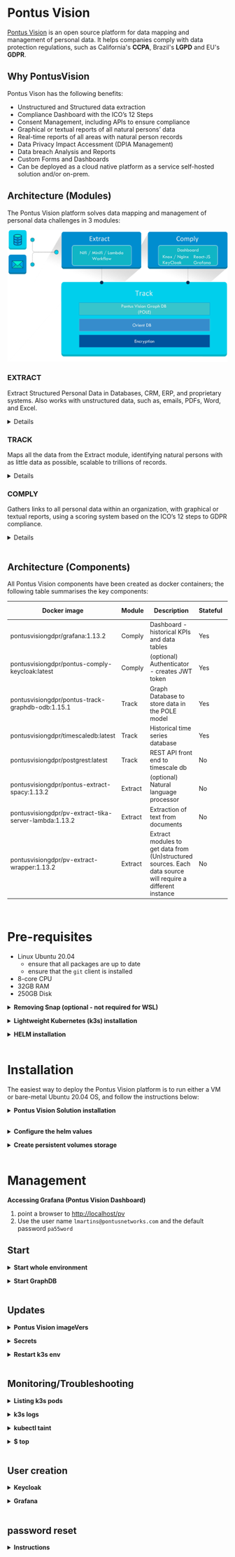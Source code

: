 
# Pontus Vision

[Pontus Vision](https://www.pontusvision.com) is an open source platform for data mapping and management of personal data. It helps companies comply with data protection regulations, such as California's **CCPA**, Brazil's **LGPD** and EU's **GDPR**.

## Why PontusVision
Pontus Vison has the following benefits:

 * Unstructured and Structured data extraction
 * Compliance Dashboard with the ICO’s 12 Steps
 * Consent Management, including APIs to ensure compliance
 * Graphical or textual reports of all natural persons’ data
 * Real-time reports of all areas with natural person records
 * Data Privacy Impact Accessment (DPIA Management)
 * Data breach Analysis and Reports
 * Custom Forms and Dashboards
 * Can be deployed as a cloud native platform as a service self-hosted solution and/or on-prem.

## Architecture (Modules)

The Pontus Vision platform solves data mapping and management of personal data challenges in 3 modules:

![](images-README/arch-components.png)


### EXTRACT

Extract Structured Personal Data in Databases, CRM, ERP, and proprietary systems. Also works with unstructured data, such as, emails, PDFs, Word, and Excel.

<details>

The Pontus Vision platform extracts structured and unstructured data in an automated manner and without interference on daily operations. The solution does not require changes to the customers’ systems, being able to receive large volumes of data from several corporate systems. Connectors for systems not yet supported are easily implemented.

Structured Data: Databases, CRM, ERP and proprietary systems.
Unstructured Data: emails, Microsoft Office documents, PDF files, and others.

</details>

### TRACK

Maps all the data from the Extract module, identifying natural persons with as little data as possible, scalable to trillions of records.
<details>

Our solution maps data by tracking all data sources from the Extract stage, identifying customer data with as little information as possible, using graph databases and natural language processing technologies, supporting trillions of records.

Scalability is extremely important as the number of data on natural persons grows daily, with each customer or staff interaction generating new data.

Pontus Vision is based on the POLE (Person, Object, Location, Event) data model to Track data. This is a model used by the UK Government to associate data with individuals. The POLE model creates relationships between People, Objects, Locations and Events, forming the basis of a robust intelligence structure.
</details>

### COMPLY

Gathers links to all personal data within an organization, with graphical or textual reports, using a scoring system based on the ICO’s 12 steps to GDPR compliance.
<details>

All data is consolidated in a dashboard, for graphical or textual visualization.

The solution gathers links to all personal data within an organization, with graphical or textual reports, using a scoring system based on the ICO’s 12 steps to GDPR compliance.

All forms and reports are managed in real time, showing the areas of the organization that have personal data.
</details>

<br/>

## Architecture (Components)
All Pontus Vision components have been created as docker containers; the following table summarises the key components:


| Docker image                                         |Module   | Description                                     | Stateful            | Image Size | Min Memory |
|------------------------------------------------------|---------|-------------------------------------------------|---------------------|------------|------------|
|  pontusvisiongdpr/grafana:1.13.2                     |Comply   | Dashboard - historical KPIs and data tables     | Yes                 | 140.67MB   | 39MiB      |
|  pontusvisiongdpr/pontus-comply-keycloak:latest      |Comply   | (optional) Authenticator - creates JWT token    | Yes                 | 404MB      | 492MiB     |
|  pontusvisiongdpr/pontus-track-graphdb-odb:1.15.1    |Track    | Graph Database to store data in the POLE model  | Yes                 | 1.04GB     | 4.5GiB     |
|  pontusvisiongdpr/timescaledb:latest                 |Track    | Historical time series database                 | Yes                 | 73MB       | 192MiB     |
|  pontusvisiongdpr/postgrest:latest                   |Track    | REST API front end to timescale db              | No                  | 43MB       | 13MiB      |
|  pontusvisiongdpr/pontus-extract-spacy:1.13.2        |Extract  | (optional) Natural language processor           | No                  | 4.12GB     | 105MiB     |
|  pontusvisiongdpr/pv-extract-tika-server-lambda:1.13.2     |Extract  | Extraction of text from documents               | No                  | 436.2MB    | 255MiB     |
|  pontusvisiongdpr/pv-extract-wrapper:1.13.2          |Extract  | Extract modules to get data from (Un)structured sources. Each data source will require a different instance  | No                  | 223.84 MB  |      23MiB    |

<br/>

# Pre-requisites
 - Linux Ubuntu 20.04
   - ensure that all packages are up to date
   - ensure that the `git` client is installed 
 - 8-core CPU            
 - 32GB RAM
 - 250GB Disk

 <!--
**<details><summary>Docker 🐳</summary>**

<details><summary>Windows Instructions</summary>

 * [Install Windows WSL2 Ubuntu 20.04](https://docs.microsoft.com/en-us/windows/wsl/install-win10)
 * [Install Windows Docker desktop](https://docs.docker.com/docker-for-windows/install/) 
 * Enable Kubernetes on Docker Desktop:
   * Use WSL Engine: ![](images-README/windows-docker-desktop-settings.jpg)
   * Enable WSL2 Integration: ![](images-README/windows-docker-desktop-wsl-integration.jpg)
   * Enable Kubernetes: ![](images-README/windows-docker-desktop-kubernetes.jpg)

</details> 

<details><summary>MacOS Instructions</summary>
  
 * [Install MacOS Docker Desktop](https://docs.docker.com/docker-for-mac/install/)
 * Enable Kubernetes: ![](images-README/macos-dockerd-k8s.jpg)
 
</details>

<details><summary>Linux Instructions (Ubuntu 20.04)</summary>
  
 * [Install Docker](https://docs.docker.com/engine/install/ubuntu/)
 * [Install Kubernetes](https://kubernetes.io/docs/setup/production-environment/tools/kubeadm/install-kubeadm/)
 * here are instructions from scratch:
```
sudo apt-get update
sudo apt-get install -y apt-transport-https ca-certificates curl
sudo curl -fsSLo /usr/share/keyrings/kubernetes-archive-keyring.gpg https://packages.cloud.google.com/apt/doc/apt-key.gpg
echo "deb [signed-by=/usr/share/keyrings/kubernetes-archive-keyring.gpg] https://apt.kubernetes.io/ kubernetes-xenial main" | sudo tee /etc/apt/sources.list.d/kubernetes.list
sudo apt-get update
sudo apt-get install -y kubelet kubeadm kubectl
sudo apt-mark hold kubelet kubeadm kubectl

cat  <<EOF > /tmp/kubeadm-config.yaml
# kubeadm-config.yaml
kind: ClusterConfiguration
apiVersion: kubeadm.k8s.io/v1beta2  // k8s OR k3s
kubernetesVersion: v1.22.2
---
kind: KubeletConfiguration
apiVersion: kubelet.config.k8s.io/v1beta1  //k8s SHOULDNT be k3s
cgroupDriver: systemd
EOF
#  sudo kubeadm init --pod-network-cidr=

sudo mkdir /etc/docker
cat <<EOF | sudo tee /etc/docker/daemon.json
{
  "exec-opts": ["native.cgroupdriver=systemd"],
  "log-driver": "json-file",
  "log-opts": {
    "max-size": "100m"
  },
  "storage-driver": "overlay2"
}
EOF
sudo systemctl enable docker
sudo systemctl daemon-reload
sudo systemctl restart docker

sudo swapoff -a

cat <<EOF | sudo tee /etc/modules-load.d/containerd.conf
overlay
br_netfilter
EOF

sudo modprobe overlay
sudo modprobe br_netfilter

# Setup required sysctl params, these persist across reboots.
cat <<EOF | sudo tee /etc/sysctl.d/99-kubernetes-cri.conf
net.bridge.bridge-nf-call-iptables  = 1
net.ipv4.ip_forward                 = 1
net.bridge.bridge-nf-call-ip6tables = 1
EOF

# Apply sysctl params without reboot
sudo sysctl --system
```
##### systemd cgroup driver:
  To use the systemd cgroup driver in /etc/containerd/config.toml with runc, set
```
[plugins."io.containerd.grpc.v1.cri".containerd.runtimes.runc]
  ...
  [plugins."io.containerd.grpc.v1.cri".containerd.runtimes.runc.options]
    SystemdCgroup = true
```
If you apply this change make sure to restart containerd again:
```
sudo systemctl restart containerd
```

##### Cluster creation:
```
sudo kubeadm init --config=/tmp/kubeadm-config.yaml
```
If all goes well, you should see something similar to this:
```
Your Kubernetes control-plane has initialized successfully!

To start using your cluster, you need to run the following as a regular user:

  mkdir -p $HOME/.kube
  sudo cp -i /etc/kubernetes/admin.conf $HOME/.kube/config
  sudo chown $(id -u):$(id -g) $HOME/.kube/config

Alternatively, if you are the root user, you can run:

  export KUBECONFIG=/etc/kubernetes/admin.conf

You should now deploy a pod network to the cluster.
Run "kubectl apply -f [podnetwork].yaml" with one of the options listed at:
  https://kubernetes.io/docs/concepts/cluster-administration/addons/

Then you can join any number of worker nodes by running the following on each as root:

kubeadm join 192.xx.xx.xx:6443 --token xxxxx.yyyyyyyyyyyyyy \
        --discovery-token-ca-cert-hash sha256:aaaaaaaaaaaaaaaaaaaaaaaaaaaaaaaaaaaaaaaaaaaaaaaaa
  
```
If running on a single cluster, you may have to run the following commands (to enable the master node and to add a network:
```
mkdir -p $HOME/.kube
sudo cp -i /etc/kubernetes/admin.conf $HOME/.kube/config
sudo chown $(id -u):$(id -g) $HOME/.kube/config

kubectl apply -f  https://docs.projectcalico.org/manifests/calico.yaml
kubectl taint nodes --all node-role.kubernetes.io/master-

```

</details>

</details>

-->

**<details><summary>Removing Snap (optional - not required for WSL)</summary>**
Before the `k3s` installation, remove `Snap` package manager, as it consumes too much CPU on small servers; this can be done by running the following:

```bash
 export SNAP_LIST=$(snap list)
 sudo ls
```

**run the loops below twice; this is NOT A TYPO:**

```bash
for i in ${SNAP_LIST}; do
  sudo snap remove --purge package-name
done

for i in ${SNAP_LIST}; do
  sudo snap remove --purge package-name
done

sudo rm -rf /var/cache/snapd/

sudo apt autoremove --purge snapd gnome-software-plugin-snap

rm -fr ~/snap
sudo apt-mark hold snapd
Update the server:

sudo apt update
sudo apt upgrade -y
sudo apt install git
```

</details>

**<details><summary>Lightweight Kubernetes (k3s) installation</summary>**

K3s is a Lightweight Kubernetes that is easy to install, and uses fewer resources than k8s. For more info follow the [link](https://github.com/k3s-io/k3s/blob/master/README.md).

```bash
mkdir -p ~/work/client/
cd ~/work/client/
curl -sfL https://get.k3s.io | sh -s - --write-kubeconfig-mode 644
```

Note: when using WSL the following error message will appear, but can be safely ignored:
```
System has not been booted with systemd as init system (PID 1). Can't operate.
Failed to connect to bus: Host is down
```

After running the commands above, add the following to the end of the .bashrc file:

```bash
alias kubectl='k3s kubectl'
source <(kubectl completion bash)
export SCREENDIR=$HOME/.screen
[ -d $SCREENDIR ] || mkdir -p -m 700 $SCREENDIR

complete -C '/usr/local/bin/aws_completer' aws

export PATH=$PATH:~/.local/bin:~/.yarn/bin:/mnt/c/Users/LeonardoMartins/go/bin/:$HOME/go/src/github.com/lexicality/wsl-relay/scripts
#PROMPT_COMMAND='echo -ne "\033k\033\0134\033k${HOSTNAME}[`basename ${PWD}`]\033\0134"'
#PROMPT_COMMAND='printf "\033k%s $\033\\" "${PWD/#$HOME/\~}"'
PS1='\u@\h [\w] \$ '

#if echo $TERM | grep ^screen -q; then
  #PS1='\[\033k\033\\\]'$PS1
#fi
if [[ "$TERM" == screen* ]]; then
  screen_set_window_title () {
	local HPWD="$PWD"
	case $HPWD in
	  $HOME) HPWD="~";;
	  $HOME/*) HPWD="~${HPWD#$HOME}";;
	esac
	printf '\ek%s\e\\' "$HPWD"
  }
  PROMPT_COMMAND="screen_set_window_title; $PROMPT_COMMAND"
fi
export KUBECONFIG=/etc/rancher/k3s/k3s.yaml
export EDITOR=/usr/bin/vi
```

Source the .bashrc above to apply the changes:
```
. ~/.bashrc
```

Run the following in a separate terminal (For WSL only):
```
sudo /usr/local/bin/k3s server --write-kubeconfig-mode=644
```

</details>

**<details><summary>HELM installation</summary>**

HELM is a tool that streamlines installing and managing Kubernetes applications. To install it, run the following code:

```bash
curl -fsSL -o get_helm.sh https://raw.githubusercontent.com/helm/helm/main/scripts/get-helm-3
chmod 700 get_helm.sh
./get_helm.sh
```

After installing helm, create the cert-manager namespace and install cert manager; this will enable https certificates to be managed:
```
helm repo add jetstack https://charts.jetstack.io
helm repo update
kubectl create namespace cert-manager
helm install \
  cert-manager jetstack/cert-manager \
  --namespace cert-manager \
  --create-namespace \
  --version v1.6.1 \
  --set installCRDs=true
```
</details>

<br/>

# Installation

The easiest way to deploy the Pontus Vision platform is to run either a VM or bare-metal Ubuntu 20.04 OS, and follow the instructions below:

**<details><summary>Pontus Vision Solution installation</summary>**

The helm chart used to configure the Pontus Vision platform exists in this repository. Clone this repository and use either the GDPR or LGPD Demo:

```bash
git clone https://github.com/pontus-vision/pontus-vision.git
cd pontus-vision/k3s
```

`cd helm/pv/templates` to configure the cronjobs.

Run the following to start the GDPR demo:
```
./start-env-gdpr.sh
# Note: The command above may fail the first time, as k3s will be dowloading large images and may time out.
```

Or... Run the following to start the LGPD demo:
```
./start-env-lgpd.sh
# Note: The command above may fail the first time, as k3s will be dowloading large images and may time out.
```

## Secret Files
This demo uses Kubernetes secrets to store various sensitive passwords and credentials. You'll need to create your own, but to get you started, we have created a tar file with sample formats.

To download and extract the sample secrets run the following command:
```
./download-sample-secrets.sh
```
<!--
That should produce a directory structure similar to this:
```
secrets/
├── env
│   ├── pontus-grafana
│   │   └── GF_PATHS_CONFIG
│   ├── pontus-graphdb
│   │   ├── AWS_ACCESS_KEY_ID
│   │   ├── AWS_SECRET_ACCESS_KEY
│   │   └── ORIENTDB_ROOT_PASSWORD
│   ├── pontus-postgrest
│   │   ├── PGRST_DB_ANON_ROLE
│   │   └── PGRST_DB_URI
│   └── pontus-timescaledb
│       ├── POSTGRES_PASSWORD
│       └── POSTGRES_USER
├── google-creds-json
├── mapping-salesforce-graph
├── office-365-auth-client-id
├── office-365-auth-client-secret
├── office-365-auth-tenant-id
├── s3-creds
├── salesforce-client-id
├── salesforce-client-secret
├── salesforce-password
├── salesforce-username
├── watson-password
└── watson-user-name
```
### env/pontus-grafana/GF_PATHS_CONFIG
Path to the grafana configuration file
```
/etc/grafana/grafana-pontus.ini
```


### env/pontus-graphdb/AWS_ACCESS_KEY_ID
AWS ACCESS KEY Used to pull graphdb information from S3 buckets from the graph database
 
### env/pontus-graphdb/AWS_SECRET_ACCESS_KEY
AWS SECRET KEY Used to pull graphdb information from S3 buckets from the graph database

### env/pontus-graphdb/ORIENTDB_ROOT_PASSWORD
Master password file for orient db
```
admin
```

### env/pontus-postgrest/PGRST_DB_ANON_ROLE
Role used to connect from postgrest to postgres (used to store time series data)
```
postgres
```

### env/pontus-postgrest/PGRST_DB_URI
```
postgres://postgres:mysecretpassword@pontus-timescaledb:5432/dtm
```

### env/pontus-timescaledb/POSTGRES_PASSWORD
```
mysecretpassword
```

### env/pontus-timescaledb/POSTGRES_USER
```
postgres
```

### google-creds-json
This file has the credentials required for Google's NLP Engine

Here is a sample content:
```json
{ "type": "service_account", "project_id": "<PROJID_GOES_HERE>", "private_key_id": "<PRIV_KEY_ID_GOES_HERE>", "private_key": "-----BEGIN PRIVATE KEY-----\nPLEASE_ADD_YOUR_PRIVATE_KEY_HERE\n-----END PRIVATE KEY-----\n", "client_email": "<some.email.com>", "client_id": "<CLIENT_ID_GOES_HERE>", "auth_uri": "https://accounts.google.com/o/oauth2/auth", "token_uri": "https://accounts.google.com/o/oauth2/token", "auth_provider_x509_cert_url": "https://www.googleapis.com/oauth2/v1/certs", "client_x509_cert_url": "https://www.googleapis.com/robot/v1/metadata/x509/<ADD_YOUR_DETAILS_HERE>" }
```

### mapping-salesforce-graph
This file has the POLE mappings for Salesforce; note that this may also be added in-situ in the NiFi workflow, or stored in S3.
Here is a sample content:
```json
{ "updatereq": { "vertices": [ { "label": "Person.Natural", "props": [ { "name": "Person.Natural.Full_Name", "val": "${pg_FirstName?.toUpperCase()?.trim()} ${pg_LastName?.toUpperCase()?.trim()}", "predicate": "eq", "mandatoryInSearch": true }, { "name": "Person.Natural.Full_Name_fuzzy", "val": "${pg_FirstName?.toUpperCase()?.trim()} ${pg_LastName?.toUpperCase()?.trim()}", "excludeFromSearch": true }, { "name": "Person.Natural.Last_Name", "val": "${pg_LastName?.toUpperCase()?.trim()}", "excludeFromSubsequenceSearch": true }, { "name": "Person.Natural.Date_Of_Birth", "val": "${pg_Birthdate?:'1666-01-01'}", "type": "java.util.Date", "mandatoryInSearch": false, "excludeFromSubsequenceSearch": true }, { "name": "Person.Natural.Title", "val": "${pg_Salutation?:''}", "excludeFromSearch": true }, { "name": "Person.Natural.Nationality", "val": "${pg_MailingCountry?:'Unknown'}", "excludeFromSearch": true }, { "name": "Person.Natural.Customer_ID", "val": "${pg_Id}", "mandatoryInSearch": true }, { "name": "Person.Natural.Gender", "val": "Unknown", "mandatoryInSearch": false, "excludeFromSubsequenceSearch": true } ] }, { "label": "Location.Address", "props": [ { "name": "Location.Address.Full_Address", "val": "${ ( (pg_MailingStreet?:'')+ '\\\\n' + (pg_MailingCity?:'') + '\\\\n' + (pg_MailingState?:'') + '\\\\n' + (pg_MailingCountry?:'')).replaceAll('\\\\n', ' ') }", "mandatoryInSearch": true }, { "name": "Location.Address.parser", "val": "${ ( (pg_MailingStreet?:'')+ '\\\\n' + (pg_MailingCity?:'') + '\\\\n' + (pg_MailingState?:'') + '\\\\n' + (pg_MailingCountry?:'')).replaceAll('\\\\n', ' ') }", "excludeFromSearch": true, "type": "com.pontusvision.utils.LocationAddress" }, { "name": "Location.Address.Post_Code", "val": "${com.pontusvision.utils.PostCode.format(pg_MailingPostalCode)}", "excludeFromSearch": true } ] }, { "label": "Object.Email_Address", "props": [ { "name": "Object.Email_Address.Email", "val": "${pg_Email}", "mandatoryInSearch": true } ] }, { "label": "Object.Phone_Number", "props": [ { "name": "Object.Phone_Number.Raw", "val": "${pg_Phone}", "mandatoryInSearch": false }, { "name": "Object.Phone_Number.Type", "val": "Work", "excludeFromSubsequenceSearch": true }, { "name": "Object.Phone_Number.Numbers_Only", "val": "${(pg_Phone?.replaceAll('[^0-9]', '')?:'00000000')}", "excludeFromSearch": true, "type":"[Ljava.lang.String;" }, { "name": "Object.Phone_Number.Last_7_Digits", "val": "${(((pg_Phone?.replaceAll('[^0-9]', ''))?:'0000000')[-7..-1])}", "mandatoryInSearch": true, "type":"[Ljava.lang.String;" } ] }, { "label": "Object.Data_Source", "props": [ { "name": "Object.Data_Source.Name", "val": "salesforce.com", "mandatoryInSearch": true, "excludeFromUpdate": true } ] }, { "label": "Event.Group_Ingestion", "props": [ { "name": "Event.Group_Ingestion.Metadata_Start_Date", "val": "${pg_currDate}", "mandatoryInSearch": true, "excludeFromSearch": false, "type": "java.util.Date" }, { "name": "Event.Group_Ingestion.Metadata_End_Date", "val": "${new Date()}", "excludeFromSearch": true, "type": "java.util.Date" }, { "name": "Event.Group_Ingestion.Type", "val": "Marketing Email System", "excludeFromSearch": true }, { "name": "Event.Group_Ingestion.Operation", "val": "Structured Data Insertion", "excludeFromSearch": true } ] }, { "label": "Event.Ingestion", "props": [ { "name": "Event.Ingestion.Type", "val": "Marketing Email System", "excludeFromSearch": true }, { "name": "Event.Ingestion.Operation", "val": "Structured Data Insertion", "excludeFromSearch": true }, { "name": "Event.Ingestion.Domain_b64", "val": "${original_request?.bytes?.encodeBase64()?.toString()}", "excludeFromSearch": true }, { "name": "Event.Ingestion.Metadata_Create_Date", "val": "${new Date()}", "excludeFromSearch": true, "type": "java.util.Date" } ] } ], "edges": [ { "label": "Uses_Email", "fromVertexLabel": "Person.Natural", "toVertexLabel": "Object.Email_Address" }, { "label": "Has_Phone", "fromVertexLabel": "Person.Natural", "toVertexLabel": "Object.Home_Phone_Number" }, { "label": "Has_Phone", "fromVertexLabel": "Person.Natural", "toVertexLabel": "Object.Phone_Number" }, { "label": "Lives", "fromVertexLabel": "Person.Natural", "toVertexLabel": "Location.Address" }, { "label": "Has_Policy", "fromVertexLabel": "Person.Natural", "toVertexLabel": "Object.Phone_Number" }, { "label": "Has_Ingestion_Event", "fromVertexLabel": "Person.Natural", "toVertexLabel": "Event.Ingestion" }, { "label": "Has_Ingestion_Event", "fromVertexLabel": "Event.Group_Ingestion", "toVertexLabel": "Event.Ingestion" }, { "label": "Has_Ingestion_Event", "toVertexLabel": "Event.Group_Ingestion", "fromVertexLabel": "Object.Data_Source" } ] } }
```
### office-365-auth-client-id
This file has the Office 365 auth client id; the format is typically just a GUID.
Here is a sample content:
```
12345678-90ab-cdef-0123-456789abcdef
```

### office-365-auth-client-secret
This file has the Office 365 auth client secret; the format has randomly generated strings
Here is a sample content:
```
Aasdf888^%8>73321;;123k4k123k415k123
```
### office-365-auth-tenant-id
This file has the Office 365 auth tenant id; the format is typically just a GUID.
Here is a sample content:
```
87654321-90ab-cdef-0123-456789abcdef
```
### s3-creds
This file has the credentials to connect to AWS S3 Buckets
Here is a sample content:
```
aws_access_key = AKIAQQQQQQQQQQQQQQQQ
aws_secret_key = cccccccccccccccccccccccccccccccccccccccc
#assumed_role = True
#assumed_role_arn = arn:aws:iam::012345678901:role/orientdb-role
aws_access_key_id = AKIAQQQQQQQQQQQQQQQQ
aws_secret_access_key = cccccccccccccccccccccccccccccccccccccccc
accessKey=AKIAQQQQQQQQQQQQQQQQ
secretKey=cccccccccccccccccccccccccccccccccccccccc
```
### salesforce-client-id
This file has the Salesforce alphanumeric API client id
Here is a sample content:
```
00000000000000000000000000000000000.abcdefghijklmnopqrstuvwzyzABCDEFGHIJKLMNOPQRSTUVW
```
### salesforce-client-secret
This file has the Salesforce HEX API client secret
Here is a sample content:
```
01234567890DEADBEE01234567890DEADBEE01234567890DEADBEEFFF0123456
```
### salesforce-password
This file has the Salesforce API's alphanumeric password
Here is a sample content:
```
passwordpasswordpassword123456789
```
### salesforce-username
This file has the Salesforce API's user name (typically an e-mail address)
Here is a sample content:
```
my@email.com
```
### watson-password
This file has the IBM Watson API Password (typically an alpha-numeric random string)
Here is a sample content:
```
dfghjkl32j3
```

### watson-user-name
This file has the IBM Watson API User Name (typically a GUID)
Here is a sample content:
```
87654321-90ab-cdef-0123-456789abcdef
```
-->

**Edit the secret Files structure**

That should produce a directory structure similar to the one below. Secrets located inside the `env/` folder should only be modified by experienced users; add your other secrets to the main folder `secrets/`.

```
k3s/secrets/
├── CRM-api-key
├── CRM-json
├── ERP-api-key
├── env
│   ├── pontus-grafana
│   │   └── GF_PATHS_CONFIG
│   ├── pontus-graphdb
│   │   ├── AWS_ACCESS_KEY_ID
│   │   ├── AWS_SECRET_ACCESS_KEY
│   │   └── ORIENTDB_ROOT_PASSWORD
│   ├── pontus-postgrest
│   │   ├── PGRST_DB_ANON_ROLE
│   │   └── PGRST_DB_URI
│   └── pontus-timescaledb
│       ├── POSTGRES_PASSWORD
│       └── POSTGRES_USER
├── google-json
└── microsoft-json
```

<details><summary>CRM-api-key</summary>

This token is used to grant access to CRM's data. For more information on how to get this value, please contact DPO.

**Format**: one-line text.

</details>

<details><summary>CRM-json</summary>

This json contains CRM's user key. For more information on how to get this value, please contact DPO.

**Json format:**

```json
{
  "secrets": {
    "crm": {
      "User-Key": "**************************************************************"
    }
  }
}
```

</details>

<details><summary>ERP-api-key</summary>

This token is used to grant access to ERP's data. For more information on how to get this value, please contact IT.

**Format**: one-line text.

</details>

<details><summary>env/pontus-grafana/GF_PATHS_CONFIG</summary>

**Description:**

Path to the grafana configuration file.

**Default:** 
```
/etc/grafana/grafana-pontus.ini
```
</details>

<details><summary>env/pontus-graphdb/ORIENTDB_ROOT_PASSWORD</summary>

**Description:**
	
Master password file for orient db.

**Default:**
```
admin
```
</details>

<details><summary> env/pontus-postgrest/PGRST_DB_ANON_ROLE </summary>

**Description:**
	
Role used to connect from postgrest to postgres (used to store time series data).

**Default:**
```
postgres
```
</details>

<details><summary> env/pontus-postgrest/PGRST_DB_URI</summary>

**Description:**
	
URI used for Postgrest to talk to TimescaleDB. Make sure that the password matches env/pontus-timescaledb/POSTGRES_PASSWORD.

**Default:**
```
postgres://postgres:mysecretpassword@pontus-timescaledb:5432/dtm
```
</details>

<details><summary> env/pontus-timescaledb/POSTGRES_PASSWORD</summary>

**Description:**
	
TimescaleDB's admin password.

**Default:**
```
mysecretpassword
```
</details>

<details><summary> env/pontus-timescaledb/POSTGRES_USER</summary>

**Description:**
	
TimescaleDB's admin username.

**Default:**
```
postgres
```

</details>

<details><summary>google-json</summary>

This json has Google's secrets for connection. For more information on how to get those values, please contact IT.

**Json format:**

```json
{
  "secrets": {
    "google": {
      "X-SNY-API-AppKey": "xxxxxxxxxxxxx",
      "X-SNY-API-AppToken": "yyyyyyyyyyyyyyyyyyyyyyyy"
    }
  }
}
```

</details>

<details><summary>microsoft-json</summary>

This json holds credentials to access the company's Microsoft account and its stored data.

**Json format:**

```json
{
  "clientId": "xxxxxxxxxxxxxxxxxxxxxxxxxxxxxxxxx",
  "clientSecret": "yyyyyyyyyyyyyyyyyyyyyyyyyyyyyyyyyyyy",
  "tenantId": "zzzzzzzzzzzzzzzzzzzzzzzzzzzzz"
}
```

Here's the instructions on how to get those credentials.

#### Azure API keys instructions:

![alt text](/images-README/azure-1.jpg)
![alt text](/images-README/azure-2.jpg)
![alt text](/images-README/azure-3.jpg)
![alt text](/images-README/azure-4.jpg)
![alt text](/images-README/azure-5.jpg)


</details>

</details>

<br/>

**<details><summary>Configure the helm values</summary>**

The values files `pontus-vision/k3s/helm/values-gdpr.yaml` and `pontus-vision/k3s/helm/values-lgpd.yaml` have configuration details that vary from environment to environment. Here's an example:

```yaml
# Default values for pv-gdpr.
# This is a YAML-formatted file.


pvvals:
  imageVers:
    graphdb: "pontusvisiongdpr/pontus-track-graphdb-odb:1.15.1"
    grafana: "pontusvisiongdpr/grafana:1.13.2"
  storagePath: "~/storage" # make sure to pass the exact path (Create persistent volumes storage section)
  hostname: "<hostname>"
  ErpUrlPrefix: "https://xxxxxxxxxxxxxxxxxxxxxxxxxxxxxxxxxxxxxx"
  # to get the keycloak public key, do an HTTP GET to the following URL: https://<hostname>/auth/realms/pontus
  keycloakPubKey: "******************************************"
```
</details>

**<details><summary>Create persistent volumes storage</summary>**

This step is important to ensure k3s data is kept by using **persistent volumes**. To do so, please create a directory structure similar to the following:

```
~/storage
├── db
├── extract
│   ├── CRM
│   ├── ERP
│   ├── email
│   ├── google
│   │   ├── meetings
│   │   ├── policies
│   │   ├── privacy-docs
│   │   ├── privacy-notice
│   │   ├── risk
│   │   ├── risk-mitigations
│   │   └── treinamentos
│   └── microsoft
│       ├── data-breaches
│       ├── dsar
│       ├── fontes-de-dados
│       ├── legal-actions
│       └── mapeamentos
├── grafana
├── keycloak
└── timescaledb
```

Make sure that the value for the `storagePath` key @ `pontus-vision/k3s/helm/values-gdpr.yaml` and `pontus-vision/k3s/helm/values-lgpd.yaml` is the root of the directory structure above.	
Here is a set of commands that can create this structure if the value of `storagePath` is set to `~/storage`:
	
```bash
mkdir ~/storage
cd ~/storage
mkdir -p extract/email \
	  extract/CRM \
	  extract/ERP \
  	extract/microsoft/data-breaches \
  	extract/microsoft/dsar \
  	extract/microsoft/fontes-de-dados \
  	extract/microsoft/legal-actions \
  	extract/microsoft/mapeamentos \
  	extract/google/meetings \
  	extract/google/policies \
  	extract/google/privacy-docs \
  	extract/google/privacy-notice \
  	extract/google/risk \
  	extract/google/risk-mitigations \
  	extract/google/treinamentos \
	db \
	grafana \
	keycloak \
	timescaledb
```	

</details>

<br/>

# Management


**Accessing Grafana (Pontus Vision Dashboard)**

1. point a browser to [http://localhost/pv](http://localhost/pv)
2. Use the user name `lmartins@pontusnetworks.com` and the default password `pa55word`

## Start

**<details><summary>Start whole environment</summary>**

Run the start-env-xxx.sh script:

```
./start-env-gdpr.sh
```
or 
```
./start-env-lgpd.sh
```
</details>

**<details><summary>Start GraphDB</summary>**

Run the start-graph-xxx.sh script:

```
./start-graph-gdpr.sh
```
or

```
./start-graph-lgpd.sh
```

</details>

<br/>

## Updates

<!-- ### PV cronjob container's Versions

Make sure to always have the `:latest` container cronjob running, copy the below to `crontab -e`:

```
00 00 * * * git pull
00 01 * * * env -i helm tamplate
```  
-->

**<details><summary>Pontus Vision imageVers</summary>**

Pontus Vision is constantly upgrading and updating its container images to keep up with the latest tech and security patches. To change versions simply change the `imageVers` value @ `pontus-vision/k3s/helm/values-gdpr.yaml` and `pontus-vision/k3s/helm/values-lgpd.yaml` then restart k3s env (look bellow @ **Restart k3s env** section).

**Json File**:

```yaml
pvvals:
  imageVers:
    graphdb: "pontusvisiongdpr/pontus-track-graphdb-odb:1.15.1"
    grafana: "pontusvisiongdpr/grafana:1.13.2"
    # container: M.m.p
    # etc.
  storagePath: "~/storage" # make sure to pass the exact path (Create persistent volumes storage section)
  hostname: "<hostname>"
  ErpUrlPrefix: "https://xxxxxxxxxxxxxxxxxxxxxxxxxxxxxxxxxxxx"
  # to get the keycloak public key, do an HTTP GET to the following URL: https1://<hostname>/auth/realms/pontus
  keycloakPubKey: "******************************************"  
```

</details>

**<details><summary>Secrets</summary>**

To update any secrets or credentials, go to the `pontus-vision/k3s/secrets` folder, update the relevant files, and run  `./start-env-gdpr.sh` or `./start-env-lgpd.sh` to update the secrets's values.

</details>

**<details><summary>Restart k3s env</summary>**

#### Shutting down

To stop the whole environment, run the following command: 
```
./stop-env.sh 
```

#### Starting up

To start the whole environment, run the following command:

For GDPR demo:
```
./start-env-gdpr.sh
```

For LGPD demo:
```
./start-env-lgpd.sh
```

</details>

<br/>

## Monitoring/Troubleshooting

**<details><summary>Listing k3s pods</summary>**

To do so type `$ kubectl get pods` then a tab table alike is displayed:


```
NAME                                                       READY   STATUS              RESTARTS   AGE  
svclb-pontus-grafana-t9m6w                                 1/1     Running             0          91m  
svclb-pontus-gdpr-2jx9g                                    1/1     Running             0          91m  
pontus-gdpr                                                1/1     Running             0          91m  
pontus-grafana                                             1/1     Running             0          91m  
pontus-comply-keycloak                                     1/1     Running             0          91m  
pv-extract-tika-server                                     1/1     Running             0          91m  
pontus-timescaledb                                         1/1     Running             0          91m  
pontus-postgrest                                           1/1     Running             0          91m  
spacyapi                                                   1/1     Running             0          91m  
graphdb-nifi                                               1/1     Running             0          91m  
pv-extract-kpi-27382396--1-9ftkf                           0/1     Completed           0          6m42s
pv-extract-microsoft-dsar-27382401--1-drgw5                0/1     ContainerCreating   0          115s 
pv-extract-microsoft-data-breaches-27382399--1-nr9nr       0/1     Completed           0          3m49s
pv-extract-google-risk-27382399--1-mvbst                   0/1     Completed           0          3m23s
pv-extract-crm-27382399--1-49r4x                           0/1     Completed           0          3m18s    
pv-extract-google-risk-27382401--1-hndt9                   0/1     ContainerCreating   0          73s  
pv-extract-microsoft-fontes-de-dados-27382399--1-drmnh     0/1     Completed           0          3m7s 
pv-extract-microsoft-mapeamentos-27382402--1-rt6wq         0/1     ContainerCreating   0          38s  
pv-extract-erp-27382400--1-j6zp9                           0/1     Completed           0          2m44s
pv-extract-kpi-27382400--1-2hcl8                           1/1     Running             0          2m36s
pv-extract-google-risk-mitigations-27382400--1-nmfcc       0/1     Completed           0          2m35s
pv-extract-google-treinamentos-27382400--1-gr6gk           0/1     Completed           0          2m29s
pv-extract-google-policies-27382402--1-9j4tg               0/1     ContainerCreating   0          12s  
```

</details>

**<details><summary>k3s logs</summary>**

To get a specific pod's log run:

```
kubectl logs [-f] <NAME> [--tail]
```

To follow the logging, toggle flag `-f`. And to show the most recent logs use the flag `--tail` passing the number. For example:

```
$ kubectl logs graphdb-nifi --tail=10

failed to find translation conf/i18n_pt_translation.json: Data Procedures Per Data Source
failed to find translation conf/i18n_pt_translation.json: RH03 (colaboradora Andreza) e RH04 (colaboradora Paula)
failed to find translation conf/i18n_pt_translation.json: Data Procedures Per Data Source
failed to find translation conf/i18n_pt_translation.json: (Local?)
failed to find translation conf/i18n_pt_translation.json: Data Procedures Per Data Source
failed to find translation conf/i18n_pt_translation.json: (verificar qual caminho)
failed to find translation conf/i18n_pt_translation.json: Data Procedures Per Data Source
NLP searching for matches for 12 names, 0 cpfs, 0 emails in file null
NLP found 0 graph person matches on cust id or name from file null
Failed to find any NLP events for file null
```

</details>

**<details><summary>kubectl taint</summary>**

**Taints** allow a node to repel a set of pods, but this can prevent some pods from running. For more information click this [link](https://kubernetes.io/docs/concepts/scheduling-eviction/taint-and-toleration/)

If you get an **ERROR** like the one marked in the image, when running `$ kubectl describe pods <pod name>` : 

![alt text](/images-README/k3s-taint-1.png)

OR, when running `$ kubectl describe nodes <node name>` the **Taints** section is different than `<none>`:

![alt text](/images-README/k3s-taint-2.png)

Then copy the Taints that were shown for the specific node and run the following command to **untain** each one of them:

```
kubectl taint nodes <node name> [Taint]-
```

For example:

![alt text](/images-README/k3s-taint-3.png)

</details>

**<details><summary>$ top</summary>**

To display Linux processes use the command `top`. Then press number `1` to toggle the CPU's cores, something alike will show:

```
$ top (then press 1)

top - 20:55:32 up 6 days,  2:55,  9 users,  load average: 21.22, 18.36, 17.10     
Tasks: 582 total,   2 running, 580 sleeping,   0 stopped,   0 zombie              
%Cpu0  : 90.3 us,  9.4 sy,  0.0 ni,  0.0 id,  0.0 wa,  0.0 hi,  0.3 si,  0.0 st   
%Cpu1  : 91.6 us,  7.8 sy,  0.0 ni,  0.0 id,  0.0 wa,  0.0 hi,  0.6 si,  0.0 st   
%Cpu2  : 86.6 us, 12.4 sy,  0.0 ni,  0.3 id,  0.7 wa,  0.0 hi,  0.0 si,  0.0 st   
%Cpu3  : 93.2 us,  6.1 sy,  0.0 ni,  0.0 id,  0.6 wa,  0.0 hi,  0.0 si,  0.0 st   
MiB Mem :  28373.9 total,   1409.1 free,  12102.7 used,  14862.0 buff/cache       
MiB Swap:   2048.0 total,   2045.9 free,      2.1 used.  15652.1 avail Mem        
                                                                                  
    PID USER      PR  NI    VIRT    RES    SHR S  %CPU  %MEM     TIME+ COMMAND    
2303232 cbrandao  20   0  155568  94308   9132 R 200.7   0.3   0:22.38 tesseract  
1818371 root      20   0 4230816   1.8g 816244 S 105.3   6.3   3244:11 containerd 
1573465 cbrandao  20   0   30.0g   4.3g  23804 S  38.5  15.4 426:41.78 java       
1818293 root      20   0 2111024   1.0g 108884 S  30.3   3.8   2609:02 k3s-server 
2303370 cbrandao  20   0  904248  64648  31440 S   4.3   0.2   0:01.43 node       
```

<!-- **us** - Time spent in user space
**sy** - Time spent in kernel space
**ni** - Time spent running niced user processes (User defined priority)
**id** - Time spent in idle operations -->
Pay special attention to `wa` (Time spent on waiting I/O), the lower the better!
<!-- **hi** - Time spent handling hardware interrupt routines. (Whenever a peripheral unit want attention form the CPU, it literally pulls a line, to signal the CPU to service it)
**si** - Time spent handling software interrupt routines. (a piece of code, calls an interrupt routine...)
**st** - Time spent on involuntary waits by virtual cpu while hypervisor is servicing another processor (stolen from a virtual machine) -->

</details>

<br/>

## User creation

**<details><summary>Keycloak</summary>**

Keycloak is an open source software product used with Pontus Vision solutions to allow single sign-on with Identity and Access Management. 

To be able to add/update/change users on Keycloak, one needs to login as a **Super User**. To do so, go to the following link => [https://$HOSTNAME/auth/](https://$HOSTNAME/auth/) and authenticate with admin default credential **username:admin/password:admin**.

Here's some screenshots steps on how to create a new user:

![alt text](/images-README/keycloak-a.png)

> When you access the link for the first time, the browser will warn that the connection isn't private, just ignore it and click on **Advanced**.

![alt text](/images-README/keycloak-b.png)

> Then click on **Proceed(Continue) to $HOSTNAME**.

![alt text](/images-README/keycloak-1.png)

> This is Keycloak's home page. Click on **Administration Console**.

![alt text](/images-README/keycloak-2.png)

> Enter the default credentials and click **Sign in**.

![alt text](/images-README/keycloak-c.png)

> At the main panel, locate **Users** under **Manage** on the left menu.

![alt text](/images-README/keycloak-3.png)

> On the far right, click **Add user**.

![alt text](/images-README/keycloak-5.png)

> Fill in the fields (the mandatory at least) \**ID is auto incremented*. You can also add **User actions**.

![alt text](/images-README/keycloak-6.png)

> Finally, click on **Save**.

</details>

**<details><summary>Grafana</summary>**

Grafana is a multi-platform open source analytics and interactive visualization web application. Connected with Pontus Vision's product, provides charts, graphs, and alerts on the web.

The same **Super User** privilege is needed here ...go to the main login page [https://$HOSTNAME/pv](https://$HOSTNAME/pv) and enter the admin credentials sent by your administrator.

Here's some screenshots steps on how to create a new user:

![alt text](/images-README/keycloak-a.png)

> When you access the link for the first time, the browser will warn that the connection isn't private, just ignore it and click on **Advanced**.

![alt text](/images-README/keycloak-b.png)

> Then click on **Proceed(Continue) to $HOSTNAME**.

![alt text](/images-README/grafana-1.png)

> Enter the admin credentials then click **Sign in**.

![alt text](/images-README/grafana-2.png)

> Grafana's main page is as shown. Locate the **Shield** icon (Server Admin), under it, click on **Users**.

![alt text](/images-README/grafana-3.png)

> A table containing all registered Uers wil appear. On the upper right corner, click on the blue **New user** button.

![alt text](/images-README/grafana-4.png)

> Fill in the fields (mandatory at least), then click the blue **Create user** button.

![alt text](/images-README/grafana-5.png)

> By clicking on the newly created user you can edit its Information, Permissions, Organisations it belongs and open Sessions.

![alt text](/images-README/grafana-6.png)

> To change a User's role in an Organisation, click on **Change role** *(Under Organisations)*, choose the role from the drop-down menu, then click **Save**.

</details>

<br/>

## password reset

**<details><summary>Instructions</summary>**

To reset a user's password, one only needs to change it using Keycloak single sign-on and access management. Go to the following link => [https://$HOSTNAME/auth/](https://$HOSTNAME/auth/) and authenticate with admin default credential **username:admin/password:admin**.

Here's some screenshots steps on how to reset a user's password:

![alt text](/images-README/keycloak-a.png)

> When you access the link for the first time, the browser will warn that the connection isn't private, just ignore it and click on **Advanced**.

![alt text](/images-README/keycloak-b.png)

> Then click on **Proceed(Continue) to $HOSTNAME**.

![alt text](/images-README/keycloak-1.png)

> This is Keycloak's home page. Click on **Administration Console**.

![alt text](/images-README/keycloak-2.png)

> Enter the default credentials and click **Sign in**.

![alt text](/images-README/keycloak-c.png)

> At the main panel, locate **Users** under **Manage** on the left menu.

![alt text](/images-README/keycloak-4.png)

> Click on **View all users** next to the search bar. Then a table containing all registered users will show. On the **Actions** column click on **Edit**.

![alt text](/images-README/pass-reset-1.png)

> Change the upper tab to **Credentials**. Then under **Reset Password** type the new password.

![alt text](/images-README/pass-reset-2.png)

> You can toggle the **Temporary** button, to force the user to change the password once he logs in for the first time.

![alt text](/images-README/pass-reset-3.png)

> Then click the **Reset Password** button. A popup will show to confirm the change. Click the red **Reset password** button.

![alt text](/images-README/pass-reset-4.png)

> After loading, the page will reload and a green popup will appear with the message **Success**.

</details>
